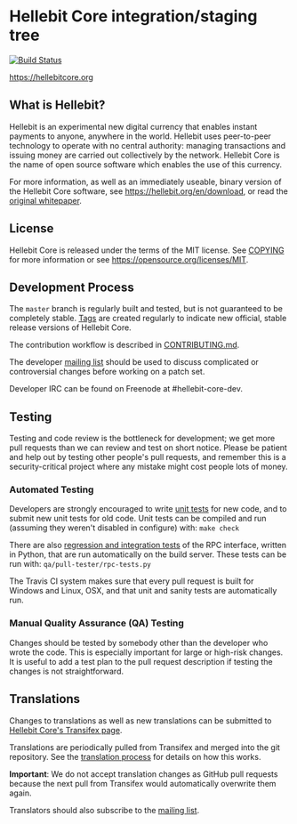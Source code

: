 Hellebit Core integration/staging tree
=====================================

[![Build Status](https://travis-ci.org/hellebit/hellebit.svg?branch=master)](https://travis-ci.org/hellebit/hellebit)

https://hellebitcore.org

What is Hellebit?
----------------

Hellebit is an experimental new digital currency that enables instant payments to
anyone, anywhere in the world. Hellebit uses peer-to-peer technology to operate
with no central authority: managing transactions and issuing money are carried
out collectively by the network. Hellebit Core is the name of open source
software which enables the use of this currency.

For more information, as well as an immediately useable, binary version of
the Hellebit Core software, see https://hellebit.org/en/download, or read the
[original whitepaper](https://hellebitcore.org/hellebit.pdf).

License
-------

Hellebit Core is released under the terms of the MIT license. See [COPYING](COPYING) for more
information or see https://opensource.org/licenses/MIT.

Development Process
-------------------

The `master` branch is regularly built and tested, but is not guaranteed to be
completely stable. [Tags](https://github.com/hellebit/hellebit/tags) are created
regularly to indicate new official, stable release versions of Hellebit Core.

The contribution workflow is described in [CONTRIBUTING.md](CONTRIBUTING.md).

The developer [mailing list](https://lists.linuxfoundation.org/mailman/listinfo/hellebit-dev)
should be used to discuss complicated or controversial changes before working
on a patch set.

Developer IRC can be found on Freenode at #hellebit-core-dev.

Testing
-------

Testing and code review is the bottleneck for development; we get more pull
requests than we can review and test on short notice. Please be patient and help out by testing
other people's pull requests, and remember this is a security-critical project where any mistake might cost people
lots of money.

### Automated Testing

Developers are strongly encouraged to write [unit tests](/doc/unit-tests.md) for new code, and to
submit new unit tests for old code. Unit tests can be compiled and run
(assuming they weren't disabled in configure) with: `make check`

There are also [regression and integration tests](/qa) of the RPC interface, written
in Python, that are run automatically on the build server.
These tests can be run with: `qa/pull-tester/rpc-tests.py`

The Travis CI system makes sure that every pull request is built for Windows
and Linux, OSX, and that unit and sanity tests are automatically run.

### Manual Quality Assurance (QA) Testing

Changes should be tested by somebody other than the developer who wrote the
code. This is especially important for large or high-risk changes. It is useful
to add a test plan to the pull request description if testing the changes is
not straightforward.

Translations
------------

Changes to translations as well as new translations can be submitted to
[Hellebit Core's Transifex page](https://www.transifex.com/projects/p/hellebit/).

Translations are periodically pulled from Transifex and merged into the git repository. See the
[translation process](doc/translation_process.md) for details on how this works.

**Important**: We do not accept translation changes as GitHub pull requests because the next
pull from Transifex would automatically overwrite them again.

Translators should also subscribe to the [mailing list](https://groups.google.com/forum/#!forum/hellebit-translators).
